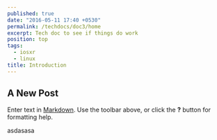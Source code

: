 ```yaml
---
published: true
date: "2016-05-11 17:40 +0530"
permalink: /techdocs/doc3/home
excerpt: Tech doc to see if things do work
position: top
tags: 
  - iosxr
  - linux
title: Introduction
---
```

## A New Post

Enter text in [Markdown](http://daringfireball.net/projects/markdown/). Use the toolbar above, or click the **?** button for formatting help.

asdasasa
